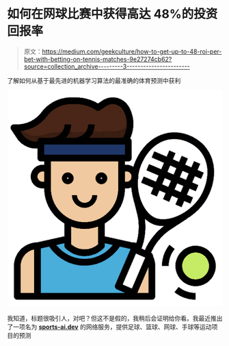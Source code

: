 # 如何在网球比赛中获得高达 48%的投资回报率

> 原文：<https://medium.com/geekculture/how-to-get-up-to-48-roi-per-bet-with-betting-on-tennis-matches-9e27274cb62?source=collection_archive---------3----------------------->

了解如何从基于最先进的机器学习算法的最准确的体育预测中获利

![](img/c34c2540ad963e248e31ae2cb4f40976.png)

我知道，标题很吸引人，对吧？但这不是假的，我稍后会证明给你看。我最近推出了一项名为 [**sports-ai.dev**](https://www.sports-ai.dev/) 的网络服务，提供足球、篮球、网球、手球等运动项目的预测